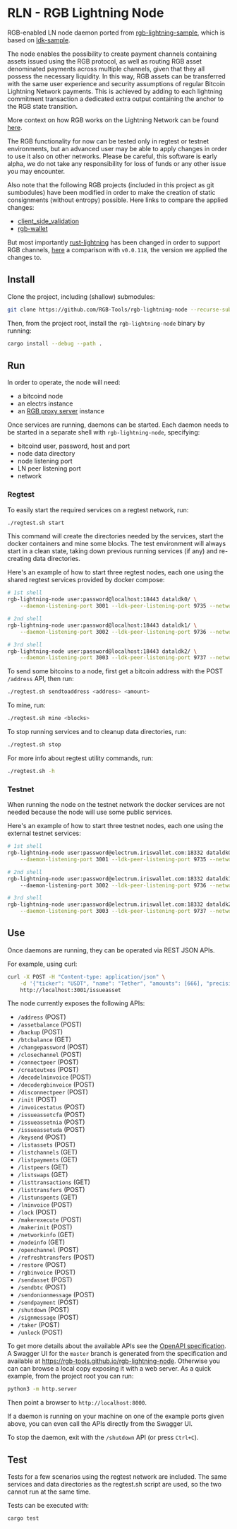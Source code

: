 # RLN - RGB Lightning Node

RGB-enabled LN node daemon ported from [rgb-lightning-sample], which is based
on [ldk-sample].

The node enables the possibility to create payment channels containing assets
issued using the RGB protocol, as well as routing RGB asset denominated
payments across multiple channels, given that they all possess the necessary
liquidity. In this way, RGB assets can be transferred with the same user
experience and security assumptions of regular Bitcoin Lightning Network
payments. This is achieved by adding to each lightning commitment transaction a
dedicated extra output containing the anchor to the RGB state transition.

More context on how RGB works on the Lightning Network can be found
[here](https://docs.rgb.info/lightning-network-compatibility).

The RGB functionality for now can be tested only in regtest or testnet
environments, but an advanced user may be able to apply changes in order to use
it also on other networks.
Please be careful, this software is early alpha, we do not take any
responsibility for loss of funds or any other issue you may encounter.

Also note that the following RGB projects (included in this project as git
sumbodules) have been modified in order to make the creation of static
consignments (without entropy) possible. Here links to compare the applied
changes:
- [client_side_validation](https://github.com/RGB-Tools/client_side_validation/compare/v0.10.6...static_0.10.6)
- [rgb-wallet](https://github.com/RGB-Tools/rgb-wallet/compare/v0.10.9...static_v0.10.9)

But most importantly [rust-lightning] has been changed in order to support
RGB channels,
[here](https://github.com/RGB-Tools/rust-lightning/compare/v0.0.118...rgb)
a comparison with `v0.0.118`, the version we applied the changes to.

## Install

Clone the project, including (shallow) submodules:
```sh
git clone https://github.com/RGB-Tools/rgb-lightning-node --recurse-submodules --shallow-submodules
```

Then, from the project root, install the `rgb-lightning-node` binary by
running:
```sh
cargo install --debug --path .
```

## Run

In order to operate, the node will need:
- a bitcoind node
- an electrs instance
- an [RGB proxy server] instance

Once services are running, daemons can be started.
Each daemon needs to be started in a separate shell with `rgb-lightning-node`,
specifying:
- bitcoind user, password, host and port
- node data directory
- node listening port
- LN peer listening port
- network

### Regtest

To easily start the required services on a regtest network, run:
```sh
./regtest.sh start
```

This command will create the directories needed by the services, start the
docker containers and mine some blocks. The test environment will always start
in a clean state, taking down previous running services (if any) and
re-creating data directories.

Here's an example of how to start three regtest nodes, each one using the
shared regtest services provided by docker compose:
```sh
# 1st shell
rgb-lightning-node user:password@localhost:18443 dataldk0/ \
    --daemon-listening-port 3001 --ldk-peer-listening-port 9735 --network regtest

# 2nd shell
rgb-lightning-node user:password@localhost:18443 dataldk1/ \
    --daemon-listening-port 3002 --ldk-peer-listening-port 9736 --network regtest

# 3rd shell
rgb-lightning-node user:password@localhost:18443 dataldk2/ \
    --daemon-listening-port 3003 --ldk-peer-listening-port 9737 --network regtest
```

To send some bitcoins to a node, first get a bitcoin address with the POST
`/address` API, then run:
```sh
./regtest.sh sendtoaddress <address> <amount>
```

To mine, run:
```sh
./regtest.sh mine <blocks>
```

To stop running services and to cleanup data directories, run:
```sh
./regtest.sh stop
```

For more info about regtest utility commands, run:
```sh
./regtest.sh -h
```

### Testnet

When running the node on the testnet network the docker services are not needed
because the node will use some public services.

Here's an example of how to start three testnet nodes, each one using the
external testnet services:

```sh
# 1st shell
rgb-lightning-node user:password@electrum.iriswallet.com:18332 dataldk0/ \
    --daemon-listening-port 3001 --ldk-peer-listening-port 9735 --network testnet

# 2nd shell
rgb-lightning-node user:password@electrum.iriswallet.com:18332 dataldk1/ 9736 testnet
    --daemon-listening-port 3002 --ldk-peer-listening-port 9736 --network testnet

# 3rd shell
rgb-lightning-node user:password@electrum.iriswallet.com:18332 dataldk2/ \
    --daemon-listening-port 3003 --ldk-peer-listening-port 9737 --network testnet
```

## Use

Once daemons are running, they can be operated via REST JSON APIs.

For example, using curl:
```bash
curl -X POST -H "Content-type: application/json" \
    -d '{"ticker": "USDT", "name": "Tether", "amounts": [666], "precision": 0}' \
    http://localhost:3001/issueasset
```

The node currently exposes the following APIs:
- `/address` (POST)
- `/assetbalance` (POST)
- `/backup` (POST)
- `/btcbalance` (GET)
- `/changepassword` (POST)
- `/closechannel` (POST)
- `/connectpeer` (POST)
- `/createutxos` (POST)
- `/decodelninvoice` (POST)
- `/decodergbinvoice` (POST)
- `/disconnectpeer` (POST)
- `/init` (POST)
- `/invoicestatus` (POST)
- `/issueassetcfa` (POST)
- `/issueassetnia` (POST)
- `/issueassetuda` (POST)
- `/keysend` (POST)
- `/listassets` (POST)
- `/listchannels` (GET)
- `/listpayments` (GET)
- `/listpeers` (GET)
- `/listswaps` (GET)
- `/listtransactions` (GET)
- `/listtransfers` (POST)
- `/listunspents` (GET)
- `/lninvoice` (POST)
- `/lock` (POST)
- `/makerexecute` (POST)
- `/makerinit` (POST)
- `/networkinfo` (GET)
- `/nodeinfo` (GET)
- `/openchannel` (POST)
- `/refreshtransfers` (POST)
- `/restore` (POST)
- `/rgbinvoice` (POST)
- `/sendasset` (POST)
- `/sendbtc` (POST)
- `/sendonionmessage` (POST)
- `/sendpayment` (POST)
- `/shutdown` (POST)
- `/signmessage` (POST)
- `/taker` (POST)
- `/unlock` (POST)

To get more details about the available APIs see the [OpenAPI specification].
A Swagger UI for the `master` branch is generated from the specification and
available at https://rgb-tools.github.io/rgb-lightning-node.
Otherwise you can can browse a local copy exposing it with a web server.  As a
quick example, from the project root you can run:
```bash
python3 -m http.server
```
Then point a browser to `http://localhost:8000`.

If a daemon is running on your machine on one of the example ports
given above, you can even call the APIs directly from the Swagger UI.

To stop the daemon, exit with the `/shutdown` API (or press `Ctrl+C`).

## Test

Tests for a few scenarios using the regtest network are included. The same
services and data directories as the regtest.sh script are used, so the two
cannot run at the same time.

Tests can be executed with:
```sh
cargo test
```


[RGB proxy server]: https://github.com/RGB-Tools/rgb-proxy-server
[ldk-sample]: https://github.com/lightningdevkit/ldk-sample
[OpenAPI specification]: /openapi.yaml
[rgb-lightning-sample]: https://github.com/RGB-Tools/rgb-lightning-sample
[rust-lightning]: https://github.com/lightningdevkit/rust-lightning

